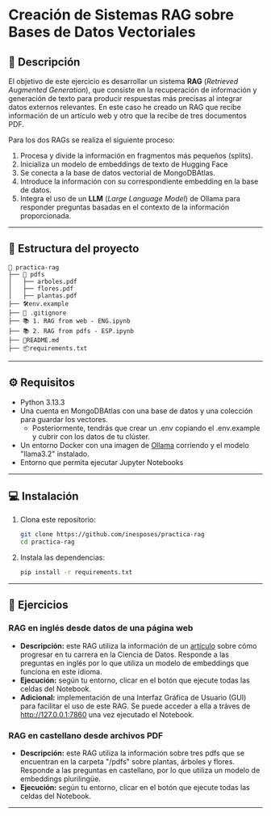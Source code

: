 # Creación de Sistemas RAG sobre Bases de Datos Vectoriales

## 📜 Descripción
El objetivo de este ejercicio es desarrollar un sistema **RAG** (*Retrieved Augmented Generation*), que consiste en la recuperación de información y generación de texto para producir respuestas más precisas al integrar datos externos relevantes. En este caso he creado un RAG que recibe información de un artículo web y otro que la recibe de tres documentos PDF.

Para los dos RAGs se realiza el siguiente proceso:
1. Procesa y divide la información en fragmentos más pequeños (splits).
2. Inicializa un modelo de embeddings de texto de Hugging Face 
3. Se conecta a la base de datos vectorial de MongoDBAtlas. 
4. Introduce la información con su correspondiente embedding en la base de datos. 
5. Integra el uso de un **LLM** (*Large Language Model*) de Ollama para responder preguntas basadas en el contexto de la información proporcionada.



---

## 📁 Estructura del proyecto

```plaintext
📂 practica-rag
├── 📁 pdfs
│   ├── arboles.pdf
│   ├── flores.pdf
│   ├── plantas.pdf
├── 🛠️env.example
├── 🔗 .gitignore
├── 📚 1. RAG from web - ENG.ipynb
├── 📚 2. RAG from pdfs - ESP.ipynb
├── 📄README.md
├── 📦requirements.txt
```
---

## ⚙️ Requisitos
- Python 3.13.3
- Una cuenta en MongoDBAtlas con una base de datos y una colección para guardar los vectores.
  - Posteriormente, tendrás que crear un .env copiando el .env.example y cubrir con los datos de tu clúster.
- Un entorno Docker con una imagen de [Ollama](https://hub.docker.com/r/ollama/ollama) corriendo y el modelo "llama3.2" instalado.
- Entorno que permita ejecutar Jupyter Notebooks
---

## 💻 Instalación
1. Clona este repositorio:
   ```bash
   git clone https://github.com/inesposes/practica-rag
   cd practica-rag
   ```
2. Instala las dependencias:
   ```bash
   pip install -r requirements.txt
   ```

---

## 📝  Ejercicios

### RAG en inglés desde datos de una página web
- **Descripción:** este RAG utiliza la información de un [artículo](https://towardsdatascience.com/3-business-skills-you-need-to-progress-your-data-science-career-in-2025-146f841d1a1e) sobre cómo progresar en tu carrera en la Ciencia de Datos. Responde a las preguntas en inglés por lo que utiliza un modelo de embeddings que funciona en este idioma.
- **Ejecución:** según tu entorno, clicar en el botón que ejecute todas las celdas del Notebook.
- **Adicional:** implementación de una Interfaz Gráfica de Usuario (GUI) para facilitar el uso de este RAG. Se puede acceder a ella a tráves de http://127.0.0.1:7860 una vez ejecutado el Notebook.

### RAG en castellano desde archivos PDF
- **Descripción:** este RAG utiliza la información sobre tres pdfs que se encuentran en la carpeta "/pdfs" sobre plantas, árboles y flores. Responde a las preguntas en castellano, por lo que utiliza un modelo de embeddings plurilingüe.
- **Ejecución:** según tu entorno, clicar en el botón que ejecute todas las celdas del Notebook.


---

